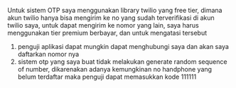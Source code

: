 Untuk sistem OTP saya menggunakan library twilio yang free tier, dimana akun twilio hanya bisa mengirim ke no yang sudah terverifikasi di akun twilio saya, untuk dapat mengirim ke nomor yang lain, saya harus menggunakan tier premium berbayar, dan untuk mengatasi tersebut

1. penguji aplikasi dapat mungkin dapat menghubungi saya dan akan saya daftarkan nomor nya
2. sistem otp yang saya buat tidak melakukan generate random sequence of number, dikarenakan adanya kemungkinan no handphone yang belum terdaftar maka penguji dapat memasukkan kode 111111
